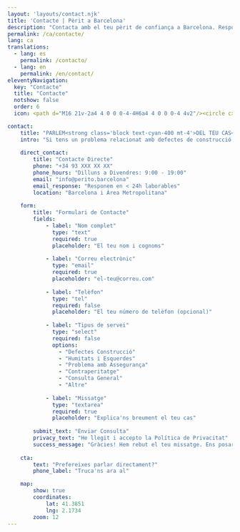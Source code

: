 ```yaml
---
layout: 'layouts/contact.njk'
title: 'Contacte | Pèrit a Barcelona'
description: "Contacta amb el teu pèrit de confiança a Barcelona. Resposta garantida en menys de 24 hores per a casos de construcció, assegurances i peritatges judicials."
permalink: /ca/contacte/
lang: ca
translations:
  - lang: es
    permalink: /contacto/
  - lang: en
    permalink: /en/contact/
eleventyNavigation:
  key: "Contacte"
  title: "Contacte"
  notshow: false
  order: 6
  icon: <path d="M16 21v-2a4 4 0 0 0-4-4H6a4 4 0 0 0-4 4v2"/><circle cx="9" cy="7" r="4"/><path d="M22 21v-2a4 4 0 0 0-3-3.87"/><path d="M16 3.13a4 4 0 0 1 0 7.75"/>

contact:
    title: "PARLEM<strong class='block text-cyan-400 mt-4'>DEL TEU CAS</strong>"
    intro: "Si tens un problema relacionat amb defectes de construcció o una disputa amb la teva assegurança, som aquí per ajudar-te. Explica'ns el teu cas i t'oferirem una primera valoració sense compromís en menys de 24 hores."
    
    direct_contact:
        title: "Contacte Directe"
        phone: "+34 93 XXX XX XX"
        phone_hours: "Dilluns a Divendres: 9:00 - 19:00"
        email: "info@perito.barcelona"
        email_response: "Responem en < 24h laborables"
        location: "Barcelona i Àrea Metropolitana"
    
    form:
        title: "Formulari de Contacte"
        fields:
            - label: "Nom complet"
              type: "text"
              required: true
              placeholder: "El teu nom i cognoms"
              
            - label: "Correu electrònic"
              type: "email"
              required: true
              placeholder: "el-teu@correu.com"
              
            - label: "Telèfon"
              type: "tel"
              required: false
              placeholder: "El teu número de telèfon (opcional)"
              
            - label: "Tipus de servei"
              type: "select"
              required: false
              options:
                - "Defectes Construcció"
                - "Humitats i Esquerdes"
                - "Problema amb Assegurança"
                - "Contraperitatge"
                - "Consulta General"
                - "Altre"
                
            - label: "Missatge"
              type: "textarea"
              required: true
              placeholder: "Explica'ns breument el teu cas"
        
        submit_text: "Enviar Consulta"
        privacy_text: "He llegit i accepto la Política de Privacitat"
        success_message: "Gràcies! Hem rebut el teu missatge. Ens posarem en contacte amb tu en menys de 24 hores laborables."
    
    cta:
        text: "Prefereixes parlar directament?"
        phone_label: "Truca'ns ara al"

    map:
        show: true
        coordinates:
            lat: 41.3851
            lng: 2.1734
        zoom: 12
---
```


